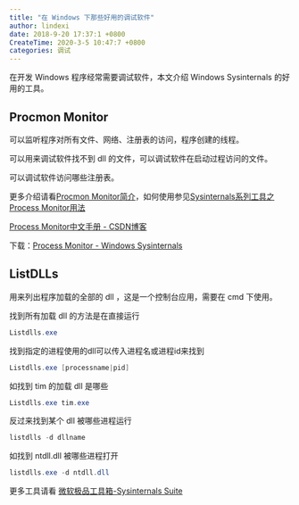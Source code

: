 ```yaml
---
title: "在 Windows 下那些好用的调试软件"
author: lindexi
date: 2018-9-20 17:37:1 +0800
CreateTime: 2020-3-5 10:47:7 +0800
categories: 调试
---
```


在开发 Windows 程序经常需要调试软件，本文介绍 Windows Sysinternals 的好用的工具。

<!--more-->


<!-- csdn -->
<div id="toc"></div>
<!-- 标签：调试 -->


## Procmon Monitor

可以监听程序对所有文件、网络、注册表的访问，程序创建的线程。

可以用来调试软件找不到 dll 的文件，可以调试软件在启动过程访问的文件。

可以调试软件访问哪些注册表。

更多介绍请看[Procmon Monitor简介](https://blog.csdn.net/zhongguoren666/article/details/7087749 )，如何使用参见[Sysinternals系列工具之Process Monitor用法](https://blog.csdn.net/mvtechnology/article/details/6971786 )

[Process Monitor中文手册 - CSDN博客](https://blog.csdn.net/whatday/article/details/8758380 )

下载：[Process Monitor - Windows Sysinternals](https://docs.microsoft.com/en-us/sysinternals/downloads/procmon )

## ListDLLs

用来列出程序加载的全部的 dll ，这是一个控制台应用，需要在 cmd 下使用。

找到所有加载 dll 的方法是在直接运行

```csharp
Listdlls.exe
```

找到指定的进程使用的dll可以传入进程名或进程id来找到

```csharp
Listdlls.exe [processname|pid]
```

如找到 tim 的加载 dll 是哪些

```csharp
Listdlls.exe tim.exe
```

反过来找到某个 dll 被哪些进程运行

```csharp
listdlls -d dllname
```

如找到 ntdll.dll 被哪些进程打开

```csharp
listdlls.exe -d ntdll.dll
```

更多工具请看 [微软极品工具箱-Sysinternals Suite](https://www.cnblogs.com/zhaoqingqing/p/5641934.html )

